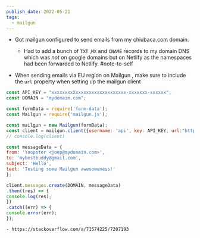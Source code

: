 ```yaml
---
publish_date: 2022-05-21
tags:
  - mailgun
---
```

- Got mailgun configured to send emails from my chiubaca.com domain. 
	-  Had to add a bunch of `TXT` ,`MX` and `CNAME` records to my domain DNS which was _not_ on google domains but on Netlify as the namespaces had been forwarded to Netlify. #note-to-self

- When sending emails via EU region on Mailgun , make sure to include the `url` property when setting up the mailgun client

```javascript
const API_KEY = "xxxxxxxxXxxxxxxxxxxxxxxxxxxx-xxxxxxx-xxxxxx";
const DOMAIN = "mydomaim.com";

const formData = require('form-data');
const Mailgun = require('mailgun.js');

const mailgun = new Mailgun(formData);
const client = mailgun.client({username: 'api', key: API_KEY, url:"https://api.eu.mailgun.net"});
// console.log(client)

const messageData = {
from: 'Yoopster <joep@mydomain.com>',
to: 'mybestbuddy@gmail.com',
subject: 'Hello',
text: 'Testing some Mailgun awesomeness!'
};

client.messages.create(DOMAIN, messageData)
.then((res) => {
console.log(res);
})
.catch((err) => {
console.error(err);
});
```

	- https://stackoverflow.com/a/71574225/7207193
